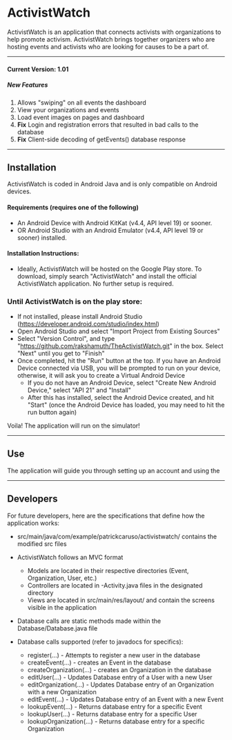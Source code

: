 <p align="center">
  <h1>ActivistWatch</h1>
</p>

ActivistWatch is an application that connects activists with organizations to help promote activism. ActivistWatch brings together organizers who are hosting events and activists who are looking for causes to be a part of.

--- 
#### Current Version: 1.01

##### New Features
1. Allows "swiping" on all events the dashboard
2. View your organizations and events
3. Load event images on pages and dashboard
4. **Fix** Login and registration errors that resulted in bad calls to the database
5. **Fix** Client-side decoding of getEvents() database response

--- 

## Installation ##

ActivistWatch is coded in Android Java and is only compatible on Android devices. 

#### Requirements (requires one of the following) ####

* An Android Device with Android KitKat (v4.4, API level 19) or sooner.
* OR Android Studio with an Android Emulator (v4.4, API level 19 or sooner) installed.

#### Installation Instructions:

* Ideally, ActivistWatch will be hosted on the Google Play store. To download, simply search "ActivistWatch" and install the official ActivistWatch application. No further setup is required.

### Until ActivistWatch is on the play store:
* If not installed, please install Android Studio (https://developer.android.com/studio/index.html)
* Open Android Studio and select "Import Project from Existing Sources"
* Select "Version Control", and type "https://github.com/rakshamuth/TheActivistWatch.git" in the box. Select "Next" until you get to "Finish"
* Once completed, hit the "Run" button at the top. If you have an Android Device connected via USB, you will be prompted to run on your device, otherwise, it will ask you to create a Virtual Android Device
   * If you do not have an Android Device, select "Create New Android Device," select "API 21" and "Install"
   * After this has installed, select the Android Device created, and hit "Start" (once the Android Device has loaded, you may need to hit the run button again)
   
Voila! The application will run on the simulator!


--- 

## Use ##

The application will guide you through setting up an account and using the 

--- 

## Developers ##

For future developers, here are the specifications that define how the application works:

* src/main/java/com/example/patrickcaruso/activistwatch/ contains the modified src files
* ActivistWatch follows an MVC format
  * Models are located in their respective directories (Event, Organization, User, etc.)
  * Controllers are located in -Activity.java files in the designated directory
  * Views are located in src/main/res/layout/ and contain the screens visible in the application
  
* Database calls are static methods made within the Database/Database.java file
* Database calls supported (refer to javadocs for specifics):
  * register(...) - Attempts to register a new user in the database
  * createEvent(...) - creates an Event in the database
  * createOrganization(...) - creates an Organization in the database
  * editUser(...) - Updates Database entry of a User with a new User
  * editOrganization(...) - Updates Database entry of an Organization with a new Organization
  * editEvent(...) - Updates Database entry of an Event with a new Event
  * lookupEvent(...) - Returns database entry for a specific Event
  * lookupUser(...) - Returns database entry for a specific User
  * lookupOrganization(...) - Returns database entry for a specific Organization
